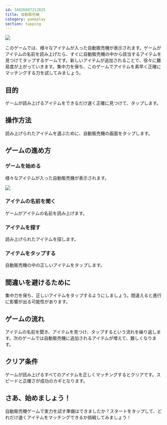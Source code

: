 ```yaml
---
id: 34826687212825
title: 自動販売機
category: gameplay
section: tapping
---
```

![](https://help.studycat.com/hc/article_attachments/34826687209753)

このゲームでは、様々なアイテムが入った自動販売機が表示されます。ゲームがアイテムの名前を読み上げたら、すぐに自動販売機の中から該当するアイテムを見つけてタップするゲームです。新しいアイテムが追加されることで、徐々に難易度が上がっていきます。集中力を保ち、このゲームでアイテムを素早く正確にマッチングする力を試してみましょう。

## 目的

ゲームが読み上げるアイテムをできるだけ速く正確に見つけて、タップします。

## 操作方法

読み上げられたアイテムを選ぶために、自動販売機の画面をタップします。

## ゲームの進め方

### ゲームを始める

様々なアイテムが入った自動販売機が表示されます。

![](https://help.studycat.com/hc/article_attachments/34826690323225)

### アイテムの名前を聞く

ゲームがアイテムの名前を読み上げます。

### アイテムを探す

読み上げられたアイテムを探します。

### アイテムをタップする

自動販売機の中の正しいアイテムをタップします。

## 間違いを避けるために

集中力を保ち、正しいアイテムをタップするようにしましょう。間違えると進行に影響が出る可能性があります。

## ゲームの流れ

アイテムの名前を聞き、アイテムを見つけ、タップするという流れを繰り返します。次のゲームでは自動販売機に追加されるアイテムが増えて、難しくなります。

## クリア条件 

ゲームが読み上げるすべてのアイテムを正しくマッチングするとクリアです。スピードと正確さが成功のカギとなります。

## さあ、始めましょう！

自動販売機ゲームで実力を試す準備はできましたか？スタートをタップして、どれだけ速くアイテムをマッチングできるか挑戦してみましょう！